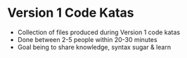 # Version 1 Code Katas

- Collection of files produced during Version 1 code katas
- Done between 2-5 people within 20-30 minutes
- Goal being to share knowledge, syntax sugar & learn
